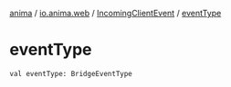 [anima](../../index.md) / [io.anima.web](../index.md) / [IncomingClientEvent](index.md) / [eventType](./event-type.md)

# eventType

`val eventType: BridgeEventType`